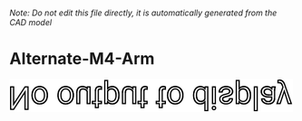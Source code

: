 ###### Note: Do not edit this file directly, it is automatically generated from the CAD model

# Alternate-M4-Arm

![](/project.svg)



 

